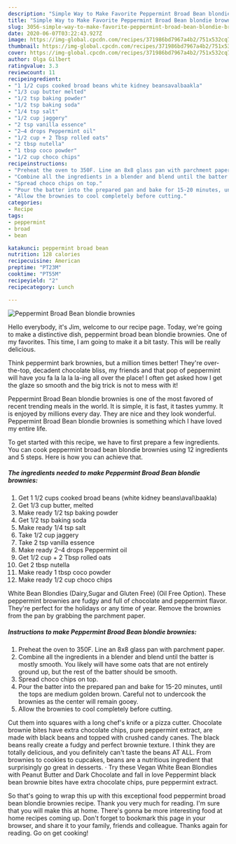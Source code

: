 ```yaml
---
description: "Simple Way to Make Favorite Peppermint Broad Bean blondie brownies"
title: "Simple Way to Make Favorite Peppermint Broad Bean blondie brownies"
slug: 3056-simple-way-to-make-favorite-peppermint-broad-bean-blondie-brownies
date: 2020-06-07T03:22:43.927Z
image: https://img-global.cpcdn.com/recipes/371986bd7967a4b2/751x532cq70/peppermint-broad-bean-blondie-brownies-recipe-main-photo.jpg
thumbnail: https://img-global.cpcdn.com/recipes/371986bd7967a4b2/751x532cq70/peppermint-broad-bean-blondie-brownies-recipe-main-photo.jpg
cover: https://img-global.cpcdn.com/recipes/371986bd7967a4b2/751x532cq70/peppermint-broad-bean-blondie-brownies-recipe-main-photo.jpg
author: Olga Gilbert
ratingvalue: 3.3
reviewcount: 11
recipeingredient:
- "1 1/2 cups cooked broad beans white kidney beansavalbaakla"
- "1/3 cup butter melted"
- "1/2 tsp baking powder"
- "1/2 tsp baking soda"
- "1/4 tsp salt"
- "1/2 cup jaggery"
- "2 tsp vanilla essence"
- "2–4 drops Peppermint oil"
- "1/2 cup + 2 Tbsp rolled oats"
- "2 tbsp nutella"
- "1 tbsp coco powder"
- "1/2 cup choco chips"
recipeinstructions:
- "Preheat the oven to 350F. Line an 8x8 glass pan with parchment paper."
- "Combine all the ingredients in a blender and blend until the batter is mostly smooth. You likely will have some oats that are not entirely ground up, but the rest of the batter should be smooth."
- "Spread choco chips on top."
- "Pour the batter into the prepared pan and bake for 15-20 minutes, until the tops are medium golden brown. Careful not to undercook the brownies as the center will remain gooey."
- "Allow the brownies to cool completely before cutting."
categories:
- Recipe
tags:
- peppermint
- broad
- bean

katakunci: peppermint broad bean 
nutrition: 128 calories
recipecuisine: American
preptime: "PT23M"
cooktime: "PT55M"
recipeyield: "2"
recipecategory: Lunch

---
```



![Peppermint Broad Bean blondie brownies](https://img-global.cpcdn.com/recipes/371986bd7967a4b2/751x532cq70/peppermint-broad-bean-blondie-brownies-recipe-main-photo.jpg)

Hello everybody, it's Jim, welcome to our recipe page. Today, we're going to make a distinctive dish, peppermint broad bean blondie brownies. One of my favorites. This time, I am going to make it a bit tasty. This will be really delicious.

Think peppermint bark brownies, but a million times better! They&#39;re over-the-top, decadent chocolate bliss, my friends and that pop of peppermint will have you fa la la la la-ing all over the place! I often get asked how I get the glaze so smooth and the big trick is not to mess with it!

Peppermint Broad Bean blondie brownies is one of the most favored of recent trending meals in the world. It is simple, it is fast, it tastes yummy. It is enjoyed by millions every day. They are nice and they look wonderful. Peppermint Broad Bean blondie brownies is something which I have loved my entire life.


To get started with this recipe, we have to first prepare a few ingredients. You can cook peppermint broad bean blondie brownies using 12 ingredients and 5 steps. Here is how you can achieve that.

<!--inarticleads1-->

##### The ingredients needed to make Peppermint Broad Bean blondie brownies:

1. Get 1 1/2 cups cooked broad beans (white kidney beans\aval\baakla)
1. Get 1/3 cup butter, melted
1. Make ready 1/2 tsp baking powder
1. Get 1/2 tsp baking soda
1. Make ready 1/4 tsp salt
1. Take 1/2 cup jaggery
1. Take 2 tsp vanilla essence
1. Make ready 2–4 drops Peppermint oil
1. Get 1/2 cup + 2 Tbsp rolled oats
1. Get 2 tbsp nutella
1. Make ready 1 tbsp coco powder
1. Make ready 1/2 cup choco chips


White Bean Blondies (Dairy,Sugar and Gluten Free) (Oil Free Option). These peppermint brownies are fudgy and full of chocolate and peppermint flavor. They&#39;re perfect for the holidays or any time of year. Remove the brownies from the pan by grabbing the parchment paper. 

<!--inarticleads2-->

##### Instructions to make Peppermint Broad Bean blondie brownies:

1. Preheat the oven to 350F. Line an 8x8 glass pan with parchment paper.
1. Combine all the ingredients in a blender and blend until the batter is mostly smooth. You likely will have some oats that are not entirely ground up, but the rest of the batter should be smooth.
1. Spread choco chips on top.
1. Pour the batter into the prepared pan and bake for 15-20 minutes, until the tops are medium golden brown. Careful not to undercook the brownies as the center will remain gooey.
1. Allow the brownies to cool completely before cutting.


Cut them into squares with a long chef&#39;s knife or a pizza cutter. Chocolate brownie bites have extra chocolate chips, pure peppermint extract, are made with black beans and topped with crushed candy canes. The black beans really create a fudgy and perfect brownie texture. I think they are totally delicious, and you definitely can&#39;t taste the beans AT ALL. From brownies to cookies to cupcakes, beans are a nutritious ingredient that surprisingly go great in desserts. · Try these Vegan White Bean Blondies with Peanut Butter and Dark Chocolate and fall in love Peppermint black bean brownie bites have extra chocolate chips, pure peppermint extract. 

So that's going to wrap this up with this exceptional food peppermint broad bean blondie brownies recipe. Thank you very much for reading. I'm sure that you will make this at home. There's gonna be more interesting food at home recipes coming up. Don't forget to bookmark this page in your browser, and share it to your family, friends and colleague. Thanks again for reading. Go on get cooking!
